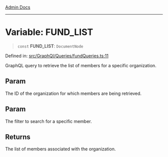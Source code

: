 [Admin Docs](/)

***

# Variable: FUND\_LIST

> `const` **FUND\_LIST**: `DocumentNode`

Defined in: [src/GraphQl/Queries/fundQueries.ts:11](https://github.com/gautam-divyanshu/talawa-admin/blob/d5fea688542032271211cd43ee86c7db0866bcc0/src/GraphQl/Queries/fundQueries.ts#L11)

GraphQL query to retrieve the list of members for a specific organization.

## Param

The ID of the organization for which members are being retrieved.

## Param

The filter to search for a specific member.

## Returns

The list of members associated with the organization.
